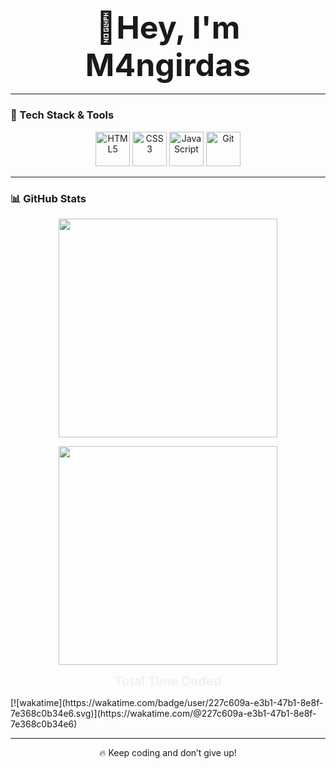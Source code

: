 <h3 align="center"><strong><span style="font-size: 50px;">🚀Hey, I'm M4ngirdas</span></strong></h3>

---

### 🚀 Tech Stack & Tools  
<p align="center">
  <img src="https://img.icons8.com/color/48/000000/html-5.png" alt="HTML5" width="55" />
  <img src="https://img.icons8.com/color/48/000000/css3.png" alt="CSS3" width="55" />
  <img src="https://img.icons8.com/color/48/000000/javascript.png" alt="JavaScript" width="55" />
  <img src="https://img.icons8.com/ios-filled/50/F05033/git.png" alt="Git" width="55" />
</p>

---

### 📊 GitHub Stats  
<p align="center">
  <img src="https://github-readme-streak-stats.herokuapp.com/?user=M4ngirdas&theme=dark&hide_border=false" width="350"/>
</p>
<p align="center">
  <img src="https://github-readme-stats.vercel.app/api/top-langs/?username=M4ngirdas&layout=compact&theme=dark&hide_border=false" width="350"/>
</p>
<p align="center">
  <span style="font-size: 20px; font-weight: bold; color: #f1f1f1;">Total Time Coded</span>
</p>
[![wakatime](https://wakatime.com/badge/user/227c609a-e3b1-47b1-8e8f-7e368c0b34e6.svg)](https://wakatime.com/@227c609a-e3b1-47b1-8e8f-7e368c0b34e6)

---

<p align="center">🔥 Keep coding and don’t give up!</p>

